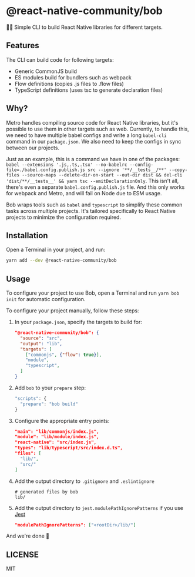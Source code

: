 # @react-native-community/bob

👷‍♂️ Simple CLI to build React Native libraries for different targets.

## Features

The CLI can build code for following targets:

- Generic CommonJS build
- ES modules build for bundlers such as webpack
- Flow definitions (copies .js files to .flow files)
- TypeScript definitions (uses tsc to generate declaration files)

## Why?

Metro handles compiling source code for React Native libraries, but it's possible to use them in other targets such as web. Currently, to handle this, we need to have multiple babel configs and write a long `babel-cli` command in our `package.json`. We also need to keep the configs in sync between our projects.

Just as an example, this is a command we have in one of the packages: `babel --extensions '.js,.ts,.tsx' --no-babelrc --config-file=./babel.config.publish.js src --ignore '**/__tests__/**' --copy-files --source-maps --delete-dir-on-start --out-dir dist && del-cli 'dist/**/__tests__' && yarn tsc --emitDeclarationOnly`. This isn't all, there's even a separate `babel.config.publish.js` file. And this only works for webpack and Metro, and will fail on Node due to ESM usage.

Bob wraps tools such as `babel` and `typescript` to simplify these common tasks across multiple projects. It's tailored specifically to React Native projects to minimize the configuration required.

## Installation

Open a Terminal in your project, and run:

```sh
yarn add --dev @react-native-community/bob
```

## Usage

To configure your project to use Bob, open a Terminal and run `yarn bob init` for automatic configuration.

To configure your project manually, follow these steps:

1. In your `package.json`, specify the targets to build for:

   ```json
   "@react-native-community/bob": {
     "source": "src",
     "output": "lib",
     "targets": [
       ["commonjs", {"flow": true}],
       "module",
       "typescript",
     ]
   }
   ```

1. Add `bob` to your `prepare` step:

   ```js
   "scripts": {
     "prepare": "bob build"
   }
   ```

1. Configure the appropriate entry points:

   ```json
   "main": "lib/commonjs/index.js",
   "module": "lib/module/index.js",
   "react-native": "src/index.js",
   "types": "lib/typescript/src/index.d.ts",
   "files": [
     "lib/",
     "src/"
   ]
   ```

1. Add the output directory to `.gitignore` and `.eslintignore`

   ```gitignore
   # generated files by bob
   lib/
   ```

1. Add the output directory to `jest.modulePathIgnorePatterns` if you use [Jest](https://jestjs.io)

   ```json
   "modulePathIgnorePatterns": ["<rootDir>/lib/"]
   ```

And we're done 🎉

## LICENSE

MIT

